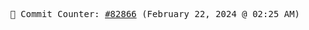 <p align="center">
    <samp>
        📮 Commit Counter: <a href="https://github.com/Javascript-void0/Javascript-void0/commits/main">#82866</a> (February 22, 2024 @ 02:25 AM)
    </samp>
</p>